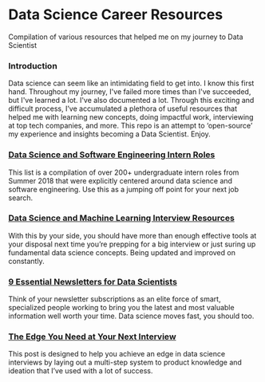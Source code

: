 # Data Science Career Resources
Compilation of various resources that helped me on my journey to Data Scientist

### Introduction
Data science can seem like an intimidating field to get into. I know this first hand. Throughout my journey, I've failed more times than I've succeeded, but I've learned a lot. I've also documented a lot. Through this exciting and difficult process, I’ve accumulated a plethora of useful resources that helped me with learning new concepts, doing impactful work, interviewing at top tech companies, and more. This repo is an attempt to ‘open-source’ my experience and insights becoming a Data Scientist. Enjoy.

### [Data Science and Software Engineering Intern Roles](https://github.com/conordewey3/DS-Career-Resources/blob/master/Internship-Roles.md)
This list is a compilation of over 200+ undergraduate intern roles from Summer 2018 that were explicitly centered around data science and software engineering. Use this as a jumping off point for your next job search.

### [Data Science and Machine Learning Interview Resources](https://github.com/conordewey3/DS-Career-Resources/blob/master/Interview-Resources.md)
With this by your side, you should have more than enough effective tools at your disposal next time you’re prepping for a big interview or just suring up fundamental data science concepts. Being updated and improved on constantly.

### [9 Essential Newsletters for Data Scientists](https://towardsdatascience.com/9-essential-newsletters-for-data-scientists-e225e4227318) 
Think of your newsletter subscriptions as an elite force of smart, specialized people working to bring you the latest and most valuable information well worth your time. Data science moves fast, you should too.

### [The Edge You Need at Your Next Interview](https://towardsdatascience.com/the-edge-you-need-at-your-next-interview-c8cb0ab53da) 
This post is designed to help you achieve an edge in data science interviews by laying out a multi-step system to product knowledge and ideation that I’ve used with a lot of success.


